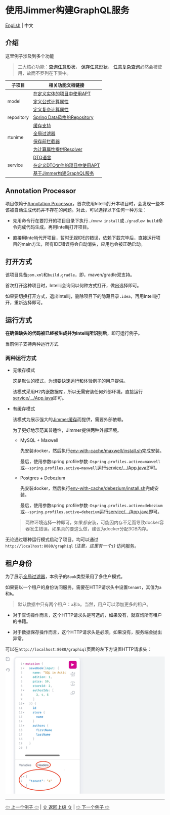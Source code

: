 # 使用Jimmer构建GraphQL服务

[English](./) | 中文

## 介绍

这里例子涉及到多个功能

> 三大核心功能：[查询任意形状](https://babyfish-ct.gitee.io/jimmer-doc/docs/quick-view/fetch/)，
[保存任意形状](https://babyfish-ct.gitee.io/jimmer-doc/docs/quick-view/fetch/)，
[任意复杂查询](https://babyfish-ct.gitee.io/jimmer-doc/docs/quick-view/dsl/)必然会被使用，故而不罗列在下表中。

<table>
<thead>
<tr>
<th>子项目</th>
<th>相关功能文档链接</th>
</tr>
</thead>
<tbody>
<tr>
<td rowspan="3">model</td>
<td>
<a href="https://babyfish-ct.gitee.io/jimmer-doc/docs/overview/apt-ksp">在定义实体的项目中使用APT</a>
</td>
</tr>
<tr>
<td>
<a href="https://babyfish-ct.gitee.io/jimmer-doc/docs/mapping/advanced/calculated/formula">定义公式计算属性</a>
</td>
</tr>
<tr>
<td>
<a href="https://babyfish-ct.gitee.io/jimmer-doc/docs/mapping/advanced/calculated/transient">定义复杂计算属性</a>
</td>
</tr>
<tr>
<td>repository</td>
<td>
<a href="https://babyfish-ct.gitee.io/jimmer-doc/docs/spring/repository/">Spring Data风格的Repository</a>
</td>
</tr>
<tr>
</tr>
<tr>
<tr>
<td rowspan="4">rtunime</td>
<td>
<a href="https://babyfish-ct.gitee.io/jimmer-doc/docs/cache/">缓存支持</a>
</td>
</tr>
<tr>
<td>
<a href="https://babyfish-ct.gitee.io/jimmer-doc/docs/query/global-filter/">全局过滤器</a>
</td>
</tr>
<tr>
<td>
<a href="https://babyfish-ct.gitee.io/jimmer-doc/docs/mutation/draft-interceptor">保存前拦截器</a>
</td>
</tr>
<tr>
<td>
<a href="https://babyfish-ct.gitee.io/jimmer-doc/docs/mapping/advanced/calculated/transient">为计算属性提供Resolver</a></td>
</tr>
<tr>
<td rowspan="3">service</td>
<td>
<a href="https://babyfish-ct.gitee.io/jimmer-doc/docs/object/view/dto-language">DTO语言</a>
</td>
</tr>
<tr>
<td><a href="https://babyfish-ct.gitee.io/jimmer-doc/docs/overview/apt-ksp">在定义DTO文件的项目中使用APT</a></td>
</tr>
<tr>
<td>
<a href="https://babyfish-ct.gitee.io/jimmer-doc/docs/graphql/">基于Jimmer构建GraphQL服务</a>
</td>
</tr>
</tbody>
</table>

## Annotation Processor

项目依赖于[Annotation Processor](https://www.jetbrains.com/help/idea/annotation-processors-support.html)，首次使用Intellij打开本项目时，会发现一些本该被自动生成代码并不存在的问题。对此，可以选择以下任何一种方法：
 
-   先用命令行在要打开的项目目录下执行`./mvnw install`或`./gradlew build`命令完成代码生成，再用Intellij打开项目。
 
-   直接用Intelilj代开项目，暂时无视IDE的错误，依赖下载完毕后，直接运行项目的main方法，所有IDE错误将会自动消失，应用也会被正确启动。

## 打开方式

该项目具备`pom.xml`和`build.gradle`，即，maven/gradle双支持。

首次打开这种项目时，Intellij会询问以何种方式打开，做出选择即可。

如果要切换打开方式，退出Intellij，删除项目下的隐藏目录`.idea`，再用Intellij打开，重新选择即可。

## 运行方式

**在确保缺失的代码被已经被生成并为Intellij所识别后**，即可运行例子。

当前例子支持两种运行方式

### 两种运行方式

-   无缓存模式

    这是默认的模式，为想要快速运行和体验例子的用户提供。
    
    该模式采用H2内嵌数据库，所以无需安装任何外部环境，直接运行[service/.../App.java](./service/src/main/java/org/babyfish/jimmer/sql/example/App.java)即可。

-   有缓存模式

    该模式为展示强大的[Jimmer缓存](https://babyfish-ct.gitee.io/jimmer-doc/docs/cache/)而提供，需要外部依赖。
    
    为了更好地示范其普适性，Jimmer提供两种外部环境。

    -   MySQL + Maxwell

        先安装docker，然后执行[env-with-cache/maxwell/install.sh](../../env-with-cache/maxwell/install.sh)完成安装。

        最后，使用参数spring profile参数`-Dspring.profiles.active=maxwell`或`--spring.profiles.active=maxwell`运行[service/.../App.java](./service/src/main/java/org/babyfish/jimmer/sql/example/App.java)即可。

    -   Postgres + Debezium

        先安装docker，然后执行[env-with-cache/debezium/install.sh](../../env-with-cache/debezium/install.sh)完成安装。

        最后，使用参数spring profile参数`-Dspring.profiles.active=debezium`或`--spring.profiles.active=debezium`运行[service/.../App.java](./service/src/main/java/org/babyfish/jimmer/sql/example/App.java)即可。

    >   两种环境选择一种即可，如果都安装，可能因内存不足而导致docker容器发生错误。如果真的要这么做，建议为docker分配3GB内存。

无论通过哪种运行模式启动了项目，均可以通过`http://localhost:8080/graphiql` *(注意，这里有一个`i`)* 访问服务。

##  租户身份

为了展示[全局过滤器](https://babyfish-ct.gitee.io/jimmer-doc/docs/query/global-filter/)，本例子的`Book`类型采用了多住户模式。

如果要以一个租户的身份访问服务，需要在HTTP请求头中设置`tenant`，其值为`a`和`b`。

>   默认数据中只有两个租户：`a`和`b`。当然，用户可以添加更多的租户。

-   对于查询操作而言，这个HTTP请求头是可选的，如果没有，就查询所有租户的书籍。

-   对于数据保存操作而言，这个HTTP请求头是必须，如果没有，服务端会抛出异常。

可以在`http://localhost:8080/graphiql`页面的左下方设置HTTP请求头：

![tenant](../../__internal/graphiql-headers.webp)

---

[⇦ 上一个例子 ⇦](../jimmer-sql/README_zh_CN.md) | [⇧ 返回上级 ⇧](../README_zh_CN.md) | [⇨ 下一个例子 ⇨](../jimmer-cloud/README_zh_CN.md)